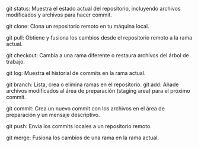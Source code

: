 git status: Muestra el estado actual del repositorio, incluyendo archivos modificados y archivos para hacer commit.

git clone: Clona un repositorio remoto en tu máquina local.

git pull: Obtiene y fusiona los cambios desde el repositorio remoto a la rama actual.

git checkout: Cambia a una rama diferente o restaura archivos del árbol de trabajo.

git log: Muestra el historial de commits en la rama actual.

git branch: Lista, crea o elimina ramas en el repositorio.
git add: Añade archivos modificados al área de preparación (staging area) para el próximo commit.

git commit: Crea un nuevo commit con los archivos en el área de preparación y un mensaje descriptivo.

git push: Envía los commits locales a un repositorio remoto.

git merge: Fusiona los cambios de una rama en la rama actual.
